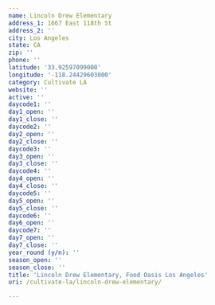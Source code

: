```yaml
---
name: Lincoln Drew Elementary
address_1: 1667 East 118th St
address_2: ''
city: Los Angeles
state: CA
zip: ''
phone: ''
latitude: '33.92597099000'
longitude: '-118.24429603000'
category: Cultivate LA
website: ''
active: ''
daycode1: ''
day1_open: ''
day1_close: ''
daycode2: ''
day2_open: ''
day2_close: ''
daycode3: ''
day3_open: ''
day3_close: ''
daycode4: ''
day4_open: ''
day4_close: ''
daycode5: ''
day5_open: ''
day5_close: ''
daycode6: ''
day6_open: ''
daycode7: ''
day7_open: ''
day7_close: ''
year_round (y/n): ''
season_open: ''
season_close: ''
title: 'Lincoln Drew Elementary, Food Oasis Los Angeles'
uri: /cultivate-la/lincoln-drew-elementary/

---
```

